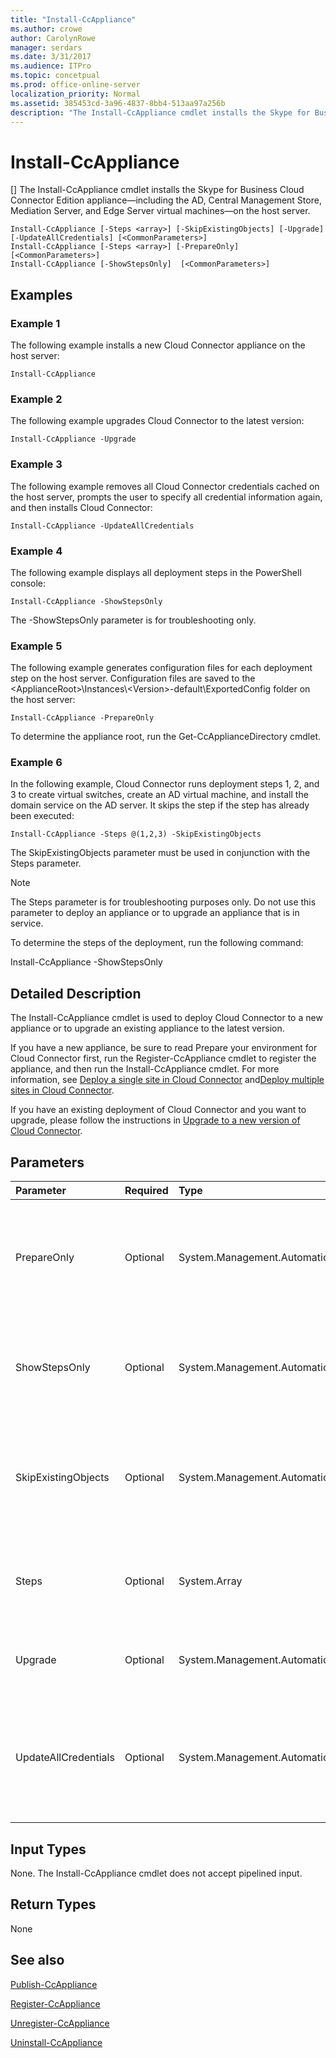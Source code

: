 ```yaml
---
title: "Install-CcAppliance"
ms.author: crowe
author: CarolynRowe
manager: serdars
ms.date: 3/31/2017
ms.audience: ITPro
ms.topic: concetpual
ms.prod: office-online-server
localization_priority: Normal
ms.assetid: 385453cd-3a96-4837-8bb4-513aa97a256b
description: "The Install-CcAppliance cmdlet installs the Skype for Business Cloud Connector Edition appliance—including the AD, Central Management Store, Mediation Server, and Edge Server virtual machines—on the host server."
---
```


# Install-CcAppliance
[]
The Install-CcAppliance cmdlet installs the Skype for Business Cloud Connector Edition appliance—including the AD, Central Management Store, Mediation Server, and Edge Server virtual machines—on the host server. 
  
```
Install-CcAppliance [-Steps <array>] [-SkipExistingObjects] [-Upgrade] [-UpdateAllCredentials] [<CommonParameters>]
Install-CcAppliance [-Steps <array>] [-PrepareOnly]  [<CommonParameters>]
Install-CcAppliance [-ShowStepsOnly]  [<CommonParameters>]

```

## Examples
<a name="Examples"> </a>

### Example 1

The following example installs a new Cloud Connector appliance on the host server:
  
```
Install-CcAppliance
```

### Example 2

The following example upgrades Cloud Connector to the latest version:
  
```
Install-CcAppliance -Upgrade
```

### Example 3

The following example removes all Cloud Connector credentials cached on the host server, prompts the user to specify all credential information again, and then installs Cloud Connector:
  
```
Install-CcAppliance -UpdateAllCredentials
```

### Example 4

The following example displays all deployment steps in the PowerShell console:
  
```
Install-CcAppliance -ShowStepsOnly
```

The -ShowStepsOnly parameter is for troubleshooting only.
  
### Example 5

The following example generates configuration files for each deployment step on the host server. Configuration files are saved to the \<ApplianceRoot\>\Instances\\<Version\>-default\ExportedConfig folder on the host server:
  
```
Install-CcAppliance -PrepareOnly
```

To determine the appliance root, run the Get-CcApplianceDirectory cmdlet. 
  
### Example 6

In the following example, Cloud Connector runs deployment steps 1, 2, and 3 to create virtual switches, create an AD virtual machine, and install the domain service on the AD server. It skips the step if the step has already been executed:
  
```
Install-CcAppliance -Steps @(1,2,3) -SkipExistingObjects
```

The SkipExistingObjects parameter must be used in conjunction with the Steps parameter.
  
> [!NOTE]
> The Steps parameter is for troubleshooting purposes only. Do not use this parameter to deploy an appliance or to upgrade an appliance that is in service. 
  
To determine the steps of the deployment, run the following command:
  
Install-CcAppliance -ShowStepsOnly
  
## Detailed Description
<a name="DetailedDescription"> </a>

The Install-CcAppliance cmdlet is used to deploy Cloud Connector to a new appliance or to upgrade an existing appliance to the latest version.
  
If you have a new appliance, be sure to read Prepare your environment for Cloud Connector first, run the Register-CcAppliance cmdlet to register the appliance, and then run the Install-CcAppliance cmdlet. For more information, see [Deploy a single site in Cloud Connector](deploy-a-single-site-in-cloud-connector.md) and[Deploy multiple sites in Cloud Connector](deploy-multiple-sites-in-cloud-connector.md). 
  
If you have an existing deployment of Cloud Connector and you want to upgrade, please follow the instructions in [Upgrade to a new version of Cloud Connector](upgrade-to-a-new-version-of-cloud-connector.md).
  
## Parameters
<a name="DetailedDescription"> </a>

|**Parameter**|**Required**|**Type**|**Description**|
|:-----|:-----|:-----|:-----|
|PrepareOnly  <br/> |Optional  <br/> |System.Management.Automation.SwitchParameter  <br/> | Generate configuration files for each deployment step. This parameter is for troubleshooting only. <br/> |
|ShowStepsOnly  <br/> |Optional  <br/> |System.Management.Automation.SwitchParameter  <br/> |Display deployment step names only. This parameter is for troubleshooting only.  <br/> |
|SkipExistingObjects  <br/> |Optional  <br/> |System.Management.Automation.SwitchParameter  <br/> |This parameter must be used in conjunction with the Steps parameter. This parameter is for troubleshooting only.  <br/> |
|Steps  <br/> |Optional  <br/> |System.Array  <br/> |Run the deployment steps. This parameter is for troubleshooting only.  <br/> |
|Upgrade  <br/> |Optional  <br/> |System.Management.Automation.SwitchParameter  <br/> |Upgrade existing Cloud Connector to the latest version.  <br/> |
|UpdateAllCredentials  <br/> |Optional  <br/> |System.Management.Automation.SwitchParameter  <br/> |Remove all Cloud Connector credentials in the cache. Prompt the user to specify new credential information for the installation.  <br/> |
   
## Input Types
<a name="InputTypes"> </a>

None. The Install-CcAppliance cmdlet does not accept pipelined input.
  
## Return Types
<a name="ReturnTypes"> </a>

None
  
## See also
<a name="ReturnTypes"> </a>

[Publish-CcAppliance](publish-ccappliance.md)
  
[Register-CcAppliance](register-ccappliance.md)
  
[Unregister-CcAppliance](unregister-ccappliance.md)
  
[Uninstall-CcAppliance](uninstall-ccappliance.md)
  


